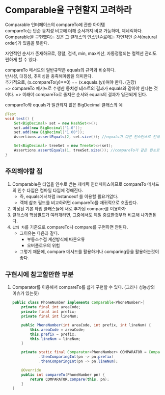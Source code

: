 # Comparable을 구현할지 고려하라

Comparable 인터페이스의 compareTo에 관한 아이템  
compareTo는 단순 동치성 비교에 더해 순서까지 비교 가능하며, 제네릭하다.  
Comparable을 구현했다는 것은 그 클래스의 인스턴슫르에는 자연적인 순서(natural order)가 있음을 뜻한다.  

자연적인 순서가 존재하므로, 정렬, 검색, min, max계산, 자동정렬되는 컬렉션 관리도 편하게 할 수 있다.  

compareTo 메서드의 일반규약은 equals의 규약과 비슷하다.  
반사성, 대칭성, 추이성을 충족해야함을 의미한다.  
추가적으로, (x.compareTo(y)==0) == (x.equals.(y))여야 한다. (권장)  
=> compareTo 메서드로 수행한 동치성 테스트의 결과가 equals와 같아야 한다는 것이다.
=> 이래야 compareTo로 줄지은 순서와 equals의 결과가 일관되게 된다.

compareTo와 equals가 일관되지 않은 BigDecimal 클래스의 예
```java
@Test
void test() {
    Set<BigDecimal> set = new HashSet<>();
    set.add(new BigDecimal("1.0"));
    set.add(new BigDecimal("1.00"));
    Assertions.assertEquals(2, set.size()); //equals가 다른 인스턴스로 인식해 HashSet의 두개의 원소가 있게 된다.

    Set<BigDecimal> treeSet = new TreeSet<>(set);
    Assertions.assertEquals(1, treeSet.size()); //compareTo가 같은 원소로 인식해 TreeSet의 인스턴스의 갯수는 하나이다.
}
```

## 주의해야할 점
1. Comparable은 타입을 인수로 받는 제네릭 인터페이스이므로 compareTo 메서드의 인수 타입은 컴파일 타임에 정해진다.
   + 즉, equals에서처럼 instanceof 를 이용할 필요가없다.
   + 객체 참조 필드를 비교하려면 compareTo를 재귀적으로 호출한다.
2. 박싱된 기본 타입 클래스들에 새로 추가된 compare를 이용하자
3. 클래스에 핵심필드가 여러개라면, 그중에서도 제일 중요한것부터 비교해 나가면된다.
4. `값의 차`를 기준으로 compareTo나 compare를 구현하면 안된다.
   + 그이유는 다음과 같다.
     + 부동소수점 계산방식에 따른오류
     + 오버플로우의 위험
   + 그렇기 때문에, compare 메서드를 활용하거나 comparing등을 활용하는것이 좋다.

## 구현시에 참고할만한 부분
1. Comparator를 이용해서 compareTo를 쉽게 구현할 수 있다. (그러나 성능상의 이슈가 있는듯)
    ````java
    public class PhoneNumber implements Comparable<PhoneNumber>{
        private final int areaCode;
        private final int prefix;
        private final int lineNum;
    
        public PhoneNumber(int areaCode, int prefix, int lineNum) {
            this.areaCode = areaCode;
            this.prefix = prefix;
            this.lineNum = lineNum;
        }
    
        private static final Comparator<PhoneNumber> COMPARATOR = Comparator.comparing((PhoneNumber pn) -> pn.areaCode)
                .thenComparingInt(pn -> pn.prefix)
                .thenComparingInt(pn -> pn.lineNum);
    
        @Override
        public int compareTo(PhoneNumber pn) {
            return COMPARATOR.compare(this, pn);
        }
    }

    ````

